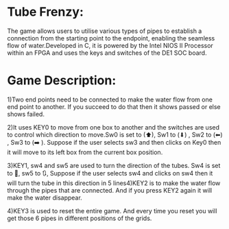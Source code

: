 # Tube Frenzy:

The game allows users to utilise various types of pipes to establish a connection from the starting point to the endpoint, enabling the seamless flow of water.Developed in C, it is powered by the Intel NIOS II Processor within an FPGA and uses the keys and switches of the DE1 SOC board.

# Game Description:
1)Two end points need to be connected to make the water flow from one end point to another. If you succeed to do that then it shows passed or else shows failed.

2)It uses KEY0 to move from one box to another and the switches are used to control which direction to move.Sw0 is set to (⬆), Sw1 to (⬇)  , Sw2 to (⬅) , Sw3 to (➡️ ).
Suppose if the user selects sw3 and then clicks on Key0 then it will move to its left box from
the current box position.

3)KEY1, sw4 and sw5 are used to turn the direction of the tubes. Sw4 is set to 🔁, sw5 to 🔃, Suppose if the user selects sw4 and clicks on sw4 then it will turn the tube in this direction in 5 lines4)KEY2 is to make the water flow through the pipes that are connected. And if you press KEY2 again it will make the water disappear.

4)KEY3 is used to reset the entire game. And every time you reset you will get those 6 pipes in different positions of the grids.


